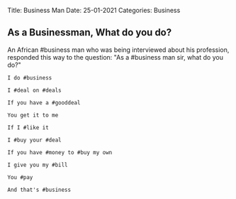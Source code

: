 Title: Business Man
Date: 25-01-2021
Categories: Business

## As a Businessman, What do you do?

An African #business man who was being interviewed about his profession, responded this way to the question: "As a #business man sir, what do you do?"
    
    I do #business
    
    I #deal on #deals
    
    If you have a #gooddeal
    
    You get it to me
    
    If I #like it
    
    I #buy your #deal
    
    If you have #money to #buy my own
    
    I give you my #bill
    
    You #pay
    
    And that's #business
